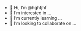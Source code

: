 - 👋 Hi, I’m @hghfjhf
- 👀 I’m interested in ...
- 🌱 I’m currently learning ...
- 💞️ I’m looking to collaborate on ...


<!---
hghfjhf/hghfjhf is a ✨ special ✨ repository because its `README.md` (this file) appears on your GitHub profile.
You can click the Preview link to take a look at your changes.
--->
